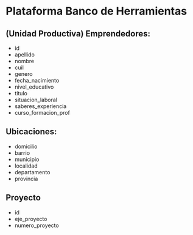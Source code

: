# Plataforma Banco de Herramientas


## (Unidad Productiva) Emprendedores:
  * id
  * apellido
  * nombre
  * cuil
  * genero
  * fecha_nacimiento
  * nivel_educativo
  * titulo
  * situacion_laboral
  * saberes_experiencia
  * curso_formacion_prof

## Ubicaciones:
  * domicilio
  * barrio
  * municipio
  * localidad
  * departamento
  * provincia

## Proyecto
  * id
  * eje_proyecto
  * numero_proyecto
